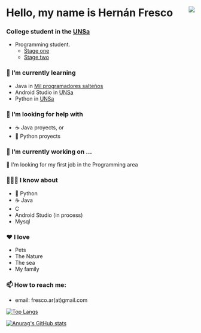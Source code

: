 # Hello, my name is Hernán Fresco  <img align="right" src="https://visitor-badge.laobi.icu/badge?page_id=naomipoclava2021">
### College student in the [UNSa](https://exactas.unsa.edu.ar/)
- Programming student.
  - [Stage one](https://exactas.unsa.edu.ar/carreras/info/2)
  - [Stage two](https://exactas.unsa.edu.ar/carreras/info/1)


### 🌱 I’m currently learning
- Java in [Mil programadores salteños](http://milprogramadores.unsa.edu.ar/index.php/mil-programadores/)
- Android Studio in [UNSa](https://exactas.unsa.edu.ar/carreras/info/2)
- Python in [UNSa](https://exactas.unsa.edu.ar/carreras/info/2)

### 🤔 I’m looking for help with
- ☕ Java proyects, or
- 🐍 Python proyects

### 🔭 I’m currently working on ...
  🔎 I'm looking for my first job in the Programming area 

### 👨🏻‍💻 I know about
- 🐍 Python
- ☕ Java
- C
- Android Studio (in process)
- Mysql

### ♥ I love
- Pets
- The Nature
- The sea
- My family

### 📫 How to reach me:
- email: fresco.ar(at)gmail.com


[![Top Langs](https://github-readme-stats.vercel.app/api/top-langs/?username=frescohar&layout=compact)](https://github.com/FrescoHAr?tab=repositories)

[![Anurag's GitHub stats](https://github-readme-stats.vercel.app/api?username=frescohar&show_icons=true&theme=radical)](https://github.com/FrescoHAr?tab=repositories)

<!--
**FrescoHAr/frescohar** is a ✨ _special_ ✨ repository because its `README.md` (this file) appears on your GitHub profile.

Here are some ideas to get you started:

- 🔭 I’m currently working on ...
- 🌱 I’m currently learning ...
- 👯 I’m looking to collaborate on ...
- 🤔 I’m looking for help with ...
- 💬 Ask me about ...
- 📫 How to reach me: ...
- 😄 Pronouns: ...
- ⚡ Fun fact: ...
👋
-->
